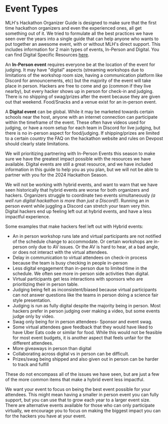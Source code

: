# Event Types

MLH's Hackathon Organizer Guide is designed to make sure that the first time hackathon organizers and even the experienced ones, all get something out of it. We tried to formulate all the best practices we have seen over the years into a single guide that can help anyone who wants to put together an awesome event, with or without MLH's direct support. This includes information for 2 main types of events, In-Person and Digital. You can find Digital Specific Resources [here](digital-events/).

An **In-Person event** requires everyone be at the location of the event for judging. It may have "digital" aspects (streaming workshops due to limitations of the workshop room size, having a communication platform like Discord for announcements, etc) but the majority of the event will take place in person. Hackers are free to come and go (common if they live nearby), but every hacker shows up in person for check-in and judging. There is no shipping of swag/prizes after the event because they are given out that weekend. Food/Snacks and a venue exist for an in-person event.&#x20;

A **Digital event** can be global. While it may be marketed towards certain schools near the host, anyone with an internet connection can participate within the timeframe of the event. These often have videos used for judging, or have a room setup for each team in Discord for live judging, but there is no in-person aspect for food/judging. If shipping/prizes are limited to a certain country the FAQ on the hackathon website and rules on Devpost should clearly state limitations.&#x20;

We will prioritizing partnering with In-Person Events this season to make sure we have the greatest impact possible with the resources we have available. Digital events are still a great resource, and we have included information in this guide to help you as you plan, but we will not be able to partner with you for the 2024 Hackathon Season.&#x20;

We will not be working with hybrid events, and want to warn that we have seen historically that hybrid events are worse for both organizers and hackers. Organizers struggle to coordinate two events simultaneously _(a well run digital hackathon is more than just a Discord!)_. Running an in person event while juggling a Discord can stretch your team very thin. Digital hackers end up feeling left out at hybrid events, and have a less impactful experience.&#x20;

Some examples that make hackers feel left out with Hybrid events:

* An in person workshop runs late and virtual participants are not notified of the schedule change to accommodate. Or certain workshops are in-person only due to AV issues. Or the AV is hard to hear, at a bad angle, or does not interact with the virtual attendees.&#x20;
* Delay in communication to virtual attendees on check-in process because the team is busy checking in people in-person
* Less digital engagement than in-person due to limited time in the schedule. We often see more in-person side activities than digital.
* Virtual participants get less interactions with sponsors who are prioritizing their in person table.
* Judging being felt as inconsistent/biased because virtual participants can not answer questions like the teams in person doing a science fair style presentation.
* Judging is run as fully digital despite the majority being in person. Most hackers prefer in person judging over making a video, but some events judge only by video.
* Swag only being for in person attendees- Sponsor and event swag.&#x20;
* Some virtual attendees gave feedback that they would have liked to have Uber Eats code or similar for food. While this would not be feasible for most event budgets, it is another aspect that feels unfair for the different attendees.&#x20;
* More giveaways in person than digital
* Collaborating across digital vs in person can be difficult.&#x20;
* Prizes/swag being shipped and also given out in person can be harder to track and fulfill

These do not encompass all of the issues we have seen, but are just a few of the more common items that make a hybrid event less impactful.&#x20;

We want your event to focus on being the best event possible for your attendees. This might mean having a smaller in person event you can fully support, but you can use that to grow each year to a larger event size. There are alternative events available for those who can only participate virtually, we encourage you to focus on making the biggest impact you can for the hackers you have at your event.&#x20;

